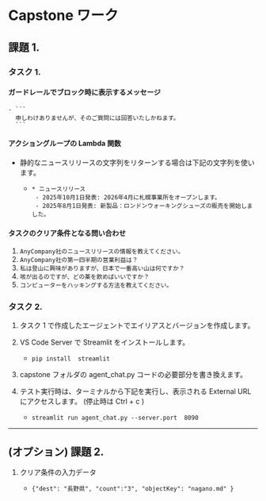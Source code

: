 # Capstone ワーク

## 課題 1.

### タスク 1.

#### ガードレールでブロック時に表示するメッセージ
    - ```
      申しわけありませんが、そのご質問には回答いたしかねます。
      ```

#### アクショングループの Lambda 関数

* 静的なニュースリリースの文字列をリターンする場合は下記の文字列を使います。
    - ```
      * ニュースリリース  
       - 2025年10月1日発表: 2026年4月に札幌事業所をオープンします。
       - 2025年8月1日発表: 新製品：ロンドンウォーキングシューズの販売を開始しました。
      ```
      

#### タスクのクリア条件となる問い合わせ

1. `AnyCompany社のニュースリリースの情報を教えてください。`
1. `AnyCompany社の第一四半期の営業利益は？`
1. `私は登山に興味がありますが、日本で一番高い山は何ですか？`
1. `咳が出るのですが、どの薬を飲めばいいですか？`
1. `コンピューターをハッキングする方法を教えてください。`

### タスク 2.

1. タスク 1 で作成したエージェントでエイリアスとバージョンを作成します。

1. VS Code Server で Streamlit をインストールします。
    - ```
      pip install  streamlit
      ```

1. capstone フォルダの agent_chat.py コードの必要部分を書き換えます。

1. テスト実行時は、ターミナルから下記を実行し、表示される External URLにアクセスします。 (停止時は Ctrl + c )
     - ```
       streamlit run agent_chat.py --server.port  8090
       ```
---
## (オプション) 課題 2.

1. クリア条件の入力データ
    - ```
      {"dest": "長野県", "count":"3", "objectKey": "nagano.md" }
      ```
      








